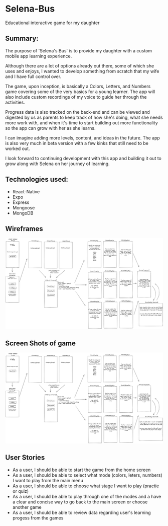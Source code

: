# Selena-Bus
Educational interactive game for my daughter

## Summary:

The purpose of 'Selena's Bus' is to provide my daughter with a custom mobile app learning experience.

Although there are a lot of options already out there, some of which she uses and enjoys, I wanted to develop something from scratch that my wife and I have full control over. 

The game, upon inception, is basically a Colors, Letters, and Numbers game covering some of the very basics for a young learner. The app will also include custom recordings of my voice to guide her through the activities.

Progress data is also tracked on the back-end and can be viewed and digested by us as parents to keep track of how she's doing, what she needs more work with, and when it's time to start building out more functionality so the app can grow with her as she learns. 

I can imagine adding more levels, content, and ideas in the future. The app is also very much in beta version with a few kinks that still need to be worked out.

I look forward to continuing development with this app and building it out to grow along with Selena on her journey of learning. 

## Technologies used:
- React-Native
- Expo
- Express 
- Mongoose
- MongoDB

## Wireframes
![Wireframe](https://github.com/timrusin/Selena-Bus/blob/main/Selena-Bus_wireframe.png)

## Screen Shots of game
![Home Screen](https://github.com/timrusin/Selena-Bus/blob/main/Selena-Bus_wireframe.png)


## User Stories
- As a user, I should be able to start the game from the home screen
- As a user, I should be able to select what mode (colors, leters, numbers) I want to play from the main menu
- As a user, I should be able to choose what stage I want to play (practie or quiz)
- As a user, I should be able to play through one of the modes and a have a clear and concise way to go back to the main screen or choose another game
- As a user, I should be able to review data regarding user's learning progess from the games





